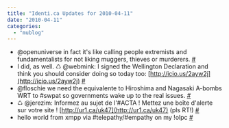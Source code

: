 ```yaml
---
title: "Identi.ca Updates for 2010-04-11"
date: "2010-04-11"
categories: 
  - "mublog"
---
```


- @openuniverse in fact it's like calling people extremists and fundamentalists for not liking muggers, thieves or murderers. [#](http://identi.ca/notice/28119807)
- I did, as well. ♺ @webmink: I signed the Wellington Declaration and think you should consider doing so today too: [http://icio.us/2ayw2j](http://icio.us/2ayw2j) [#](http://identi.ca/notice/28120767)
- @floschie we need the equivalente to Hiroshima and Nagasaki A-bombs WRT to #swpat so governments wake up to the real issues. [#](http://identi.ca/notice/28121003)
- ♺ @jerezim: Informez au sujet de l'#ACTA ! Mettez une boîte d'alerte sur votre site ! [http://ur1.ca/uk47](http://ur1.ca/uk47) (pls RT!) [#](http://identi.ca/notice/28132846)
- hello world from xmpp via #telepathy/#empathy on my !olpc [#](http://identi.ca/notice/28141189)
